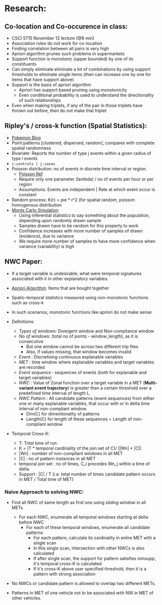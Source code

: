 # Research:

## Co-location and Co-occurence in class:
- CSCI 5715 November 12 lecture (@8 min)
- Association rules do not work for co-location
- Finding correlation between all pairs is very high
- Apriori algorithm prunes such problems in supermarkets  
- Support function is monotonic (upper bounded) by one of its constituents
- Can simply eliminate eliminate a lot of combinations by using support thresholds to eliminate single items (then can increase one by one for items that have support above)
- Support is the basis of apriori algorithm
	- Apriori has support based pruning using monotonicity
	- Even conditional probability is used to understand the directionality of such relationships
- Even when making triplets, if any of the pair in those triplets have thrown out before, then do not make that triplet

## Ripley's / cross-k function (Spatial Statistics):
- [Pokemon Blog](https://blog.jlevente.com/understanding-the-cross-k-function/)
- Point patterns [clustered, dispersed, random], compares with complete spatial randomness
- Bivariate: Reports the number of type j events within a given radius of type i events 
- `i:controls | j:cases`
- Poisson distribution: no of events in discrete time interval or region. 
	- [Poisson Ref](https://www.youtube.com/watch?v=cPOChr_kuQs&ab_channel=zedstatistics)
	- Require only one parameter (lambda) / no of events per hour or per region
	- Assumptions: Events are independent | Rate at which event occur is constant
- Random process: K(r) = pie * r^2 (for spatial random, poisson homogenous distribution
- [Monte Carlo Simulation](https://www.youtube.com/watch?v=OgO1gpXSUzU&ab_channel=MITOpenCourseWare)
	- Using inferential statistics to say something about the population, depending upon randomly drawn sample
	- Samples drawn have to be random for this property to work
	- Confidence increases with more number of samples of drawn (evidence), due to variance
	- We require more number of samples to have more confidence when variance (variability) is high

## NWC Paper:
- If a target variable is undesirable, what were temporal signatures associated with it in other explanatory variables.
- [Apriori Algorithm](https://www.youtube.com/watch?v=WGlMlS_Yydk&ab_channel=AugmentedStartups):  Items that are bought together 
- Spatio-temporal statistics measured using non-monotonic functions such as cross-k
- In such scenarios, monotonic functions like apriori do not make sense

- Definitions:
	- *Types of windows:* Divergent window and Non-compliance window
	- *No of windows:* (total no of points - window_length), as it is consecutive
		- But one window cannot be across two different trip files
		- Also, if values missing, that window becomes invalid
	- *Event :* Discretising continuous explanable variables
	- *MET :* time window where explanable variables and target variables are recorded
	- *Event sequence :* sequences of events (both for explanable and target variables)
	- *NWC :* Value of Zonal function over a target variable in a MET (**Multi-variant event trajectory**) is greater than a certain threshold over a predefined time interval of length L.
	- *NWC Pattern :* All candidate patterns (event sequences) from either one or many explanable variables, that occur with or in delta time interval of non-compliant window. 
		- Dim(C) for dimentionality of patterns
		- Length(C) for length of these sequences = Length of non-compliant window

- Temporal Cross-K:
	- T: Total time of run
	- K = (T * temporal cardinality of the join set of C)/ (|Wn| * |C|)
	- |Wn| : number of non-compliant windows in all MET
	- |C| : no of pattern instances in all MET
	- temporal join set : no of times, C_i precedes Wn_j within a time of delta
	- Support : |C| / T (i.e. total number of times candidate pattern occurs in MET / Total time of MET)

### Naive Approach to solving NWC:
- Find all NWC of same length as first one using *sliding window* in all METs
	- For each NWC, enumerate all temporal windows starting at delta before NWC
		- For each of these temporal windows, enumerate all candidate patterns
			- For each pattern, calculate its cardinality in entire MET with a single scan
			- In this single scan, intersection with other NWCs is also calculated
			- If after single scan, the support for pattern satisfies *minsupp*, it's temporal cross-K is calculated
			- If it's cross-K above user specified threshold, then it is a pattern with strong association

- No NWCs or candidate pattern is allowed to overlap two different METs.
- Patterns in MET of one vehicle not to be associated with NW in MET of other vehicles.
